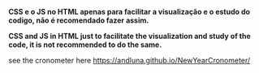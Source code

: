  <b>CSS e o JS no HTML apenas para facilitar a visualização e o estudo do codigo,
         não é recomendado fazer assim. 

CSS and JS in HTML just to facilitate the visualization and study of the code,
         it is not recommended to do the same.  </b>

see the cronometer here https://andluna.github.io/NewYearCronometer/
